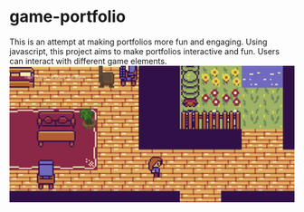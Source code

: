 # game-portfolio
This is an attempt at making portfolios more fun and engaging.
Using javascript, this project aims to make portfolios interactive and fun. Users can interact with different game elements.
![Alt text](images.png)
